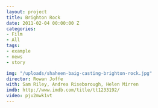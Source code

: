 ```yaml
---
layout: project
title: Brighton Rock
date: 2011-02-04 00:00:00 Z
categories:
- Film
- All
tags:
- example
- news
- story

img: "/uploads/shaheen-baig-casting-brighton-rock.jpg"
director: Rowan Joffe
with: Sam Riley, Andrea Riseborough, Helen Mirren
imdb: http://www.imdb.com/title/tt1233192/
video: pju2mwk1vt
---
```


